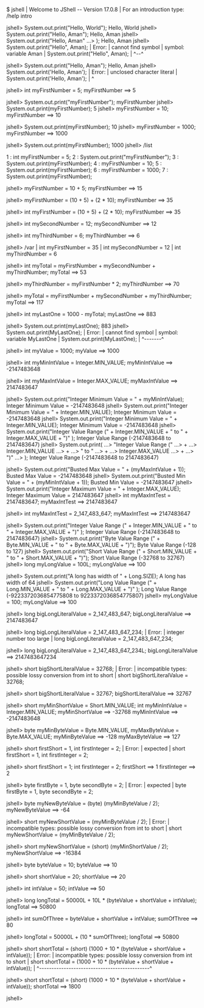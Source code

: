 $ jshell
|  Welcome to JShell -- Version 17.0.8
|  For an introduction type: /help intro

jshell> System.out.print("Hello, World");
Hello, World
jshell> System.out.print("Hello, Aman");
Hello, Aman
jshell> System.out.print("Hello, Aman"
   ...> );
Hello, Aman
jshell> System.out.print("Hello", Aman);
|  Error:
|  cannot find symbol
|    symbol:   variable Aman
|  System.out.print("Hello", Aman);
|                            ^--^

jshell> System.out.print("Hello, Aman");
Hello, Aman
jshell> System.out.print('Hello, Aman');
|  Error:
|  unclosed character literal
|  System.out.print('Hello, Aman');
|                   ^

jshell> int myFirstNumber = 5;
myFirstNumber ==> 5

jshell> System.out.print("myFirstNumber");
myFirstNumber
jshell> System.out.print(myFirstNumber);
5
jshell> myFirstNumber = 10;
myFirstNumber ==> 10

jshell> System.out.print(myFirstNumber);
10
jshell> myFirstNumber = 1000;
myFirstNumber ==> 1000

jshell> System.out.print(myFirstNumber);
1000
jshell> /list

   1 : int myFirstNumber = 5;
   2 : System.out.print("myFirstNumber");
   3 : System.out.print(myFirstNumber);
   4 : myFirstNumber = 10;
   5 : System.out.print(myFirstNumber);
   6 : myFirstNumber = 1000;
   7 : System.out.print(myFirstNumber);

jshell> myFirstNumber = 10 + 5;
myFirstNumber ==> 15

jshell> myFirstNumber = (10 + 5) + (2 * 10);
myFirstNumber ==> 35

jshell> int myFirstNumber = (10 + 5) + (2 * 10);
myFirstNumber ==> 35

jshell> int mySecondNumber = 12;
mySecondNumber ==> 12

jshell> int myThirdNumber = 6;
myThirdNumber ==> 6

jshell> /var
|    int myFirstNumber = 35
|    int mySecondNumber = 12
|    int myThirdNumber = 6

jshell> int myTotal = myFirstNumber + mySecondNumber + myThirdNumber;
myTotal ==> 53

jshell> myThirdNumber = myFirstNumber * 2;
myThirdNumber ==> 70

jshell> myTotal = myFirstNumber + mySecondNumber + myThirdNumber;
myTotal ==> 117

jshell> int myLastOne = 1000 - myTotal;
myLastOne ==> 883

jshell> System.out.print(myLastOne);
883
jshell> System.out.print(MyLastOne);
|  Error:
|  cannot find symbol
|    symbol:   variable MyLastOne
|  System.out.print(MyLastOne);
|                   ^-------^

jshell> int myValue = 1000;
myValue ==> 1000

jshell> int myMinIntValue = Integer.MIN_VALUE;
myMinIntValue ==> -2147483648

jshell> int myMaxIntValue = Integer.MAX_VALUE;
myMaxIntValue ==> 2147483647

jshell> System.out.print("Integer Minimum Value = " + myMinIntValue);
Integer Minimum Value = -2147483648
jshell> System.out.print("Integer Minimum Value = " + Integer.MIN_VALUE);
Integer Minimum Value = -2147483648
jshell> System.out.print("Integer Minimum Value = " + Integer.MIN_VALUE);
Integer Minimum Value = -2147483648
jshell> System.out.print("Integer Value Range (" + Integer.MIN_VALUE + " to " + Integer.MAX_VALUE + ")" );
Integer Value Range (-2147483648 to 2147483647)
jshell> System.out.print(
   ...> "Integer Value Range (" 
   ...> +
   ...> Integer.MIN_VALUE
   ...> +
   ...> " to " 
   ...> +
   ...> Integer.MAX_VALUE 
   ...> +
   ...> ")" 
   ...> );
Integer Value Range (-2147483648 to 2147483647)

jshell> System.out.print("Busted Max Value = " + (myMaxIntValue + 1));
Busted Max Value = -2147483648
jshell> System.out.print("Busted Min Value = " + (myMinIntValue + 1));
Busted Min Value = -2147483647
jshell> System.out.print("Integer Maximum Value = " + Integer.MAX_VALUE);
Integer Maximum Value = 2147483647
jshell> int myMaxIntTest = 2147483647;
myMaxIntTest ==> 2147483647

jshell> int myMaxIntTest = 2_147_483_647;
myMaxIntTest ==> 2147483647

jshell> System.out.print("Integer Value Range (" + Integer.MIN_VALUE + " to " + Integer.MAX_VALUE + ")" );
Integer Value Range (-2147483648 to 2147483647)
jshell> System.out.print("Byte Value Range (" + Byte.MIN_VALUE + " to " + Byte.MAX_VALUE + ")");
Byte Value Range (-128 to 127)
jshell> System.out.print("Short Value Range (" + Short.MIN_VALUE + " to " + Short.MAX_VALUE + ")");
Short Value Range (-32768 to 32767)
jshell> long myLongValue = 100L;
myLongValue ==> 100

jshell> System.out.print("A long has width of " + Long.SIZE);
A long has width of 64
jshell> System.out.print("Long Value Range (" + Long.MIN_VALUE + " to " + Long.MAX_VALUE + ")" );
Long Value Range (-9223372036854775808 to 9223372036854775807)
jshell> myLongValue = 100;
myLongValue ==> 100

jshell> long bigLongLiteralValue = 2_147_483_647;
bigLongLiteralValue ==> 2147483647

jshell> long bigLongLiteralValue = 2_147_483_647_234;
|  Error:
|  integer number too large
|  long bigLongLiteralValue = 2_147_483_647_234;

jshell> long bigLongLiteralValue = 2_147_483_647_234L;
bigLongLiteralValue ==> 2147483647234

jshell> short bigShortLiteralValue = 32768;
|  Error:
|  incompatible types: possible lossy conversion from int to short
|  short bigShortLiteralValue = 32768;

jshell> short bigShortLiteralValue = 32767;
bigShortLiteralValue ==> 32767

jshell> short myMinShortValue = Short.MIN_VALUE; int myMinIntValue = Integer.MIN_VALUE;
myMinShortValue ==> -32768
myMinIntValue ==> -2147483648

jshell> byte myMinByteValue = Byte.MIN_VALUE, myMaxByteValue = Byte.MAX_VALUE;
myMinByteValue ==> -128
myMaxByteValue ==> 127

jshell> short firstShort = 1, int firstInteger = 2;
|  Error:
|  <identifier> expected
|  short firstShort = 1, int firstInteger = 2;

jshell> short firstShort = 1; int firstInteger = 2; 
firstShort ==> 1
firstInteger ==> 2

jshell> byte firstByte = 1, byte secondByte = 2;
|  Error:
|  <identifier> expected
|  byte firstByte = 1, byte secondByte = 2;

jshell> byte myNewByteValue = (byte) (myMinByteValue / 2);
myNewByteValue ==> -64

jshell> short myNewShortValue = (myMinByteValue / 2);
|  Error:
|  incompatible types: possible lossy conversion from int to short
|  short myNewShortValue = (myMinByteValue / 2);

jshell> short myNewShortValue = (short) (myMinShortValue / 2);
myNewShortValue ==> -16384

jshell> byte byteValue = 10;
byteValue ==> 10

jshell> short shortValue = 20;
shortValue ==> 20

jshell> int intValue = 50;
intValue ==> 50

jshell> long longTotal = 50000L + 10L * (byteValue + shortValue + intValue);
longTotal ==> 50800

jshell> int sumOfThree = byteValue + shortValue + intValue;
sumOfThree ==> 80

jshell> longTotal = 50000L + (10 * sumOfThree); 
longTotal ==> 50800

jshell> short shortTotal = (short) (1000 + 10 * (byteValue + shortValue + intValue)); 
|  Error:
|  incompatible types: possible lossy conversion from int to short
|  short shortTotal = (1000 + 10 * (byteValue + shortValue + intValue));
|                      ^---------------------------------------------^

jshell> short shortTotal = (short) (1000 + 10 * (byteValue + shortValue + intValue)); 
shortTotal ==> 1800

jshell>